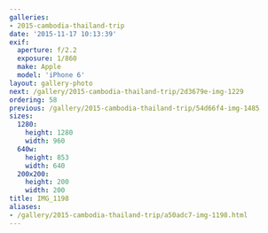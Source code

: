 ```yaml
---
galleries:
- 2015-cambodia-thailand-trip
date: '2015-11-17 10:13:39'
exif:
  aperture: f/2.2
  exposure: 1/860
  make: Apple
  model: 'iPhone 6'
layout: gallery-photo
next: /gallery/2015-cambodia-thailand-trip/2d3679e-img-1229
ordering: 58
previous: /gallery/2015-cambodia-thailand-trip/54d66f4-img-1485
sizes:
  1280:
    height: 1280
    width: 960
  640w:
    height: 853
    width: 640
  200x200:
    height: 200
    width: 200
title: IMG_1198
aliases:
- /gallery/2015-cambodia-thailand-trip/a50adc7-img-1198.html
---
```

